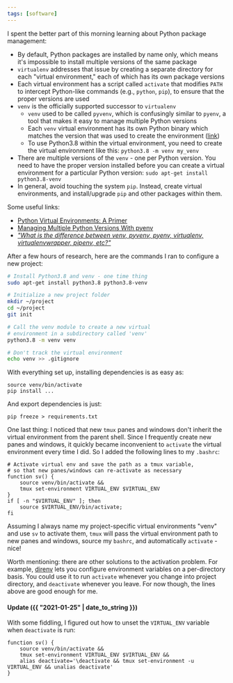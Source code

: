 ```yaml
---
tags: [software]
---
```


I spent the better part of this morning learning about Python package
management:
- By default, Python packages are installed by name only, which means it's
  impossible to install multiple versions of the same package
- `virtualenv` addresses that issue by creating a separate directory for each
  "virtual environment," each of which has its own package versions
- Each virtual environment has a script called `activate` that modifies `PATH`
  to intercept Python-like commands (e.g., `python`, `pip`), to ensure that the
  proper versions are used
- `venv` is the officially supported successor to `virtualenv`
    - `venv` used to be called `pyvenv`, which is confusingly similar to
      `pyenv`, a tool that makes it easy to manage multiple Python versions
    - Each `venv` virtual environment has its own Python binary which matches the
      version that was used to create the environment
      ([link](https://docs.python.org/3/library/venv.html))
    - To use Python3.8 within the virtual environment, you need to create the
      virtual environment like this: `python3.8 -m venv my_venv`
- There are multiple versions of the `venv` - one per Python version. You need to
  have the proper version installed before you can create a virtual environment
  for a particular Python version: `sudo apt-get install python3.8-venv`
- In general, avoid touching the system `pip`. Instead, create
  virtual environments, and install/upgrade `pip` and other packages within
  them.

Some useful links:
- [Python Virtual Environments: A Primer](https://realpython.com/python-virtual-environments-a-primer/)
- [Managing Multiple Python Versions With pyenv](https://realpython.com/intro-to-pyenv/)
- [*"What is the difference between venv, pyvenv, pyenv, virtualenv,
  virtualenvwrapper, pipenv, etc?"*](https://stackoverflow.com/questions/41573587/what-is-the-difference-between-venv-pyvenv-pyenv-virtualenv-virtualenvwrappe)

After a few hours of research, here are the commands I ran to configure a new project:
```bash
# Install Python3.8 and venv - one time thing
sudo apt-get install python3.8 python3.8-venv

# Initialize a new project folder
mkdir ~/project
cd ~/project
git init

# Call the venv module to create a new virtual
# environment in a subdirectory called 'venv'
python3.8 -m venv venv

# Don't track the virtual environment
echo venv >> .gitignore
```

With everything set up, installing dependencies is as easy as:
```
source venv/bin/activate
pip install ...
```

And export dependencies is just:
```
pip freeze > requirements.txt
```

One last thing: I noticed that new `tmux` panes and windows don't inherit the
virtual environment from the parent shell.  Since I frequently create new panes
and windows, it quickly became inconvenient to `activate` the virtual
environment every time I did. So I added the following lines to my `.bashrc`:
```
# Activate virtual env and save the path as a tmux variable,
# so that new panes/windows can re-activate as necessary
function sv() {
    source venv/bin/activate &&
    tmux set-environment VIRTUAL_ENV $VIRTUAL_ENV
}
if [ -n "$VIRTUAL_ENV" ]; then
    source $VIRTUAL_ENV/bin/activate;
fi
```

Assuming I always name my project-specific virtual environments "venv" and use
`sv` to activate them, `tmux` will pass the virtual environment path to new
panes and windows, source my `bashrc`, and automatically `activate` - nice!

Worth mentioning: there are other solutions to the activation problem. For
example, [direnv](https://direnv.net/) lets you configure environment
variables on a per-directory basis. You could use it to run `activate` whenever
you change into project directory, and `deactivate` whenever you leave. For now
though, the lines above are good enough for me.


#### Update ({{ "2021-01-25" | date_to_string }})

With some fiddling, I figured out how to unset the `VIRTUAL_ENV` variable
when `deactivate` is run:

```
function sv() {
    source venv/bin/activate &&
    tmux set-environment VIRTUAL_ENV $VIRTUAL_ENV &&
    alias deactivate='\deactivate && tmux set-environment -u VIRTUAL_ENV && unalias deactivate'
}
```
